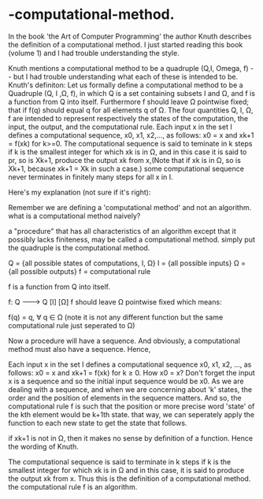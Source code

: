 # -computational-method.
In the book 'the Art of Computer Programming' the author Knuth describes the definition of a computational method.
I just started reading this book (volume 1) and I had trouble understanding the style.

Knuth mentions a computational method to be a quadruple (Q,I, Omega, f) -- but I had trouble understanding what each of these is intended to be. 
Knuth's definiton: Let us formally define a computational method to be a Quadruple (Q, I ,Ω, f), in which Q is a set containing subsets I and Ω, and f is a function from Q into itself. Furthermore f should leave Ω pointwise fixed; that if f(q) should equal q for all elements q of Ω. The four quantities Q, I, Ω, f are intended to represent respectively the states of the computation, the input, the output, and the computational rule. Each input x in the set I defines a computational sequence, x0, x1, x2,..., as follows: x0 = x and xk+1 = f(xk) for k>=0. The computational sequence is said to teminate in k steps if k is the smallest integer for which xk is in Ω, and in this case it is said to pr, so is Xk+1, produce the output xk from x,(Note that if xk is in Ω, so is Xk+1, because xk+1 = Xk in such a case.) some computational sequence never terminates in finitely many steps for all x in I.

Here's my explanation (not sure if it's right):

Remember we are defining a 'computational method' and not an algorithm. what is a computational method naively?

a "procedure" that has all characteristics of an algorithm except that it possibly lacks finiteness, may be called a computational method.
simply put the quadruple is the computational method.

Q = {all possible states of computations, I, Ω}
I = {all possible inputs}
Ω = {all possible outputs}
f = computational rule

f is a function from Q into itself.

f: Q  --->  Q
  [I]      [Ω]
f should leave Ω pointwise fixed which means:

f(q) = q, ∀ q ∈ Ω (note it is not any different function but the same computational rule just seperated to Ω)

Now a procedure will have a sequence. And obviously, a computational method must also have a sequence. Hence,

Each input x in the set I defines a computational sequence x0, x1, x2, ..., as follows: x0 = x and xk+1 = f(xk) for k ≥ 0.
How x0 = x? Don't forget the input x is a sequence and so the initial input sequence would be x0. As we are dealing with a sequence, and when we are concerning about 'k' states, the order and the position of elements in the sequence matters. And so, the computational rule f is such that the position or more precise word 'state' of the kth element would be k+1th state. that way, we can seperately apply the function to each new state to get the state that follows.

if xk+1 is not in Ω, then it makes no sense by definition of a function. Hence the wording of Knuth.

The computational sequence is said to terminate in k steps if k is the smallest integer for which xk is in Ω and in this case, it is said to produce the output xk from x.
Thus this is the definition of a computational method. the computational rule f  is an algorithm.
